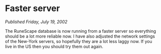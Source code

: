 # Faster server
*Published Friday, July 19, 2002*

The RuneScape database is now running from a faster server so everything should be a lot more reliable now. I have also adjusted the network settings of the New-York servers, so hopefully they are a lot less laggy now. If you live in the US then you should try them out again.
